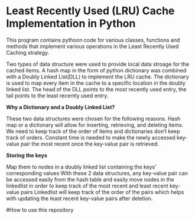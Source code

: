 # Least Recently Used (LRU) Cache Implementation in Python
This program contains pythoon code for various classes, functions and methods that implement various operations in the Least Recently Used Caching strategy. 

Two types of data structure were used to provide local data stroage for the cached items. A hash map in the form of python dictionary was combined with a Doubly Linked List(DLL) to implement the LRU cache. The dictionary is used to map every item in the cache to a specific location in the doubly linked list. The head of the DLL points to the most recently used entry, the tail points to the least recently used entry.

**Why a Dictionary and a Doubly Linked List?**

These two data structures were chosen for the following reasons.
Hash map or a dictionary will allow for inserting, retrieving, and deleting items. We need to keep track of the order of items and dictionaries don’t keep track of orders. 
Constant time is needed to make the newly accessed key-value pair the most recent once the key-value pair is retrieved. 

**Storing the keys** 

Map them to nodes in a doubly linked list containing the keys’ corresponding values
With these 2 data structures, any key-value pair can be accessed easily from the hash table and easily move nodes in the linkedlist in order to keep track of the most recent and least recent key-value pairs
Linkedlist will keep track of the order of the pairs which helps with updating the least recent key-value pairs after deletion.

#How to use this repository


